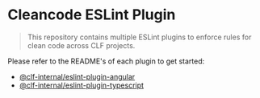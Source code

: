 # Cleancode ESLint Plugin

> This repository contains multiple ESLint plugins to enforce rules for clean code across CLF projects.

Please refer to the README's of each plugin to get started:

-   [@clf-internal/eslint-plugin-angular](packages/eslint-plugin-angular/README.md)
-   [@clf-internal/eslint-plugin-typescript](packages/eslint-plugin-typescript/README.md)
